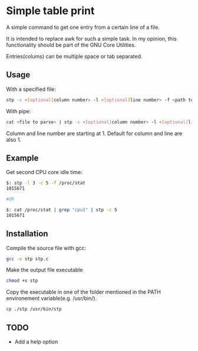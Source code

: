 # Simple table print
A simple command to get one entry from a certain line of a file.

It is intended to replace awk for such a simple task.
In my opinion, this functionality should be part of the GNU Core Utilities.

Entries(colums) can be multiple space or tab separated.
## Usage
With a specified file:
~~~bash
stp -c <[optional]column number> -l <[optional]line number> -f <path to file>
~~~
With pipe:
~~~bash
cat <file to parse> | stp -c <[optional]column number> -l <[optional]line number>
~~~
Column and line number are starting at 1. Default for column and line are also 1.

## Example
Get second CPU core idle time:
~~~bash
$: stp -l 3 -c 5 -f /proc/stat
1015671

#OR

$: cat /proc/stat | grep "cpu1" | stp -c 5
1015671
~~~

## Installation
Compile the source file with gcc:
~~~bash
gcc -o stp stp.c
~~~
Make the output file executable
~~~bash
chmod +x stp
~~~
Copy the executable in one of the folder mentioned in the PATH environement variable(e.g. /usr/bin/).
~~~bash
cp ./stp /usr/bin/stp
~~~

## TODO
- Add a help option
